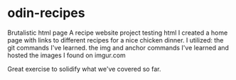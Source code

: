 # odin-recipes
Brutalistic html page
A recipe website project testing html
I created a home page with links to different recipes 
for a nice chicken dinner.
I utilized: 
    the git commands I've learned.
    the img and anchor commands I've learned
    and hosted the images I found on imgur.com

Great exercise to solidify what we've covered so far.
